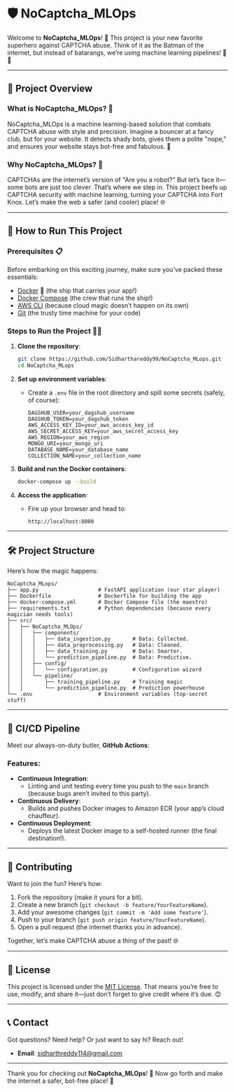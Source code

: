 # 🛡️ NoCaptcha_MLOps

Welcome to **NoCaptcha_MLOps**! 🎉 This project is your new favorite superhero against CAPTCHA abuse. Think of it as the Batman of the internet, but instead of batarangs, we’re using machine learning pipelines! 🦇🤖

---

## 📜 Project Overview

### What is NoCaptcha_MLOps? 🤔

NoCaptcha_MLOps is a machine learning-based solution that combats CAPTCHA abuse with style and precision. Imagine a bouncer at a fancy club, but for your website. It detects shady bots, gives them a polite "nope," and ensures your website stays bot-free and fabulous. 💃

### Why NoCaptcha_MLOps? 🌟

CAPTCHAs are the internet’s version of "Are you a robot?" But let’s face it—some bots are just too clever. That’s where we step in. This project beefs up CAPTCHA security with machine learning, turning your CAPTCHA into Fort Knox. Let’s make the web a safer (and cooler) place! 🌐

---

## 🚀 How to Run This Project

### Prerequisites 📋

Before embarking on this exciting journey, make sure you’ve packed these essentials:

- [Docker](https://docs.docker.com/get-docker/) 🐳 (the ship that carries your app!)
- [Docker Compose](https://docs.docker.com/compose/) (the crew that runs the ship!)
- [AWS CLI](https://docs.aws.amazon.com/cli/latest/userguide/install-cliv2.html) (because cloud magic doesn’t happen on its own)
- [Git](https://git-scm.com/) (the trusty time machine for your code)

### Steps to Run the Project 🏃‍♂️

1. **Clone the repository**:
   ```sh
   git clone https://github.com/Sidharthareddy99/NoCaptcha_MLops.git
   cd NoCaptcha_MLops
   ```

2. **Set up environment variables**:
   - Create a `.env` file in the root directory and spill some secrets (safely, of course):
     ```env
     DAGSHUB_USER=your_dagshub_username
     DAGSHUB_TOKEN=your_dagshub_token
     AWS_ACCESS_KEY_ID=your_aws_access_key_id
     AWS_SECRET_ACCESS_KEY=your_aws_secret_access_key
     AWS_REGION=your_aws_region
     MONGO_URI=your_mongo_uri
     DATABASE_NAME=your_database_name
     COLLECTION_NAME=your_collection_name
     ```

3. **Build and run the Docker containers**:
   ```sh
   docker-compose up --build
   ```

4. **Access the application**:
   - Fire up your browser and head to:
     ```sh
     http://localhost:8000
     ```

---

## 🛠️ Project Structure

Here’s how the magic happens:

```plaintext
NoCaptcha_MLops/
├── app.py                   # FastAPI application (our star player)
├── Dockerfile               # Dockerfile for building the app
├── docker-compose.yml       # Docker Compose file (the maestro)
├── requirements.txt         # Python dependencies (because every magician needs tools)
├── src/
│   ├── NoCaptcha_MLOps/
│   │   ├── components/
│   │   │   ├── data_ingestion.py       # Data: Collected.
│   │   │   ├── data_preprocessing.py   # Data: Cleaned.
│   │   │   ├── data_training.py        # Data: Smarter.
│   │   │   └── prediction_pipeline.py  # Data: Predictive.
│   │   ├── config/
│   │   │   └── configuration.py        # Configuration wizard
│   │   └── pipeline/
│   │       ├── training_pipeline.py    # Training magic
│   │       └── prediction_pipeline.py  # Prediction powerhouse
└── .env                     # Environment variables (top-secret stuff)
```

---

## 🤖 CI/CD Pipeline

Meet our always-on-duty butler, **GitHub Actions**:

### Features:
- **Continuous Integration**:
  - Linting and unit testing every time you push to the `main` branch (because bugs aren’t invited to this party).
- **Continuous Delivery**:
  - Builds and pushes Docker images to Amazon ECR (your app’s cloud chauffeur).
- **Continuous Deployment**:
  - Deploys the latest Docker image to a self-hosted runner (the final destination!).

---

## 🎉 Contributing

Want to join the fun? Here’s how:

1. Fork the repository (make it yours for a bit).
2. Create a new branch (`git checkout -b feature/YourFeatureName`).
3. Add your awesome changes (`git commit -m 'Add some feature'`).
4. Push to your branch (`git push origin feature/YourFeatureName`).
5. Open a pull request (the internet thanks you in advance).

Together, let’s make CAPTCHA abuse a thing of the past! 🌐

---

## 📜 License

This project is licensed under the [MIT License](LICENSE). That means you’re free to use, modify, and share it—just don’t forget to give credit where it’s due. 😊

---

## 📞 Contact

Got questions? Need help? Or just want to say hi? Reach out!

- **Email**: [sidharthreddy114@gmail.com](mailto:sidharthreddy114@gmail.com)

---

Thank you for checking out **NoCaptcha_MLOps**! 🚀 Now go forth and make the internet a safer, bot-free place! 🎉

